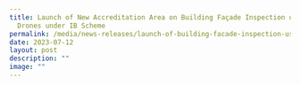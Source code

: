 ```yaml
---
title: Launch of New Accreditation Area on Building Façade Inspection using
  Drones under IB Scheme
permalink: /media/news-releases/launch-of-building-facade-inspection-using-drones/
date: 2023-07-12
layout: post
description: ""
image: ""
---
```

